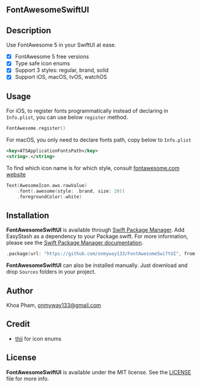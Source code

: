 ## FontAwesomeSwiftUI

## Description

Use FontAwesome 5 in your SwiftUI at ease.

- [x] FontAwesome 5 free versions
- [x] Type safe icon enums
- [x] Support 3 styles: regular, brand, solid
- [x] Support iOS, macOS, tvOS, watchOS

## Usage

For iOS, to register fonts programmatically instead of declaring in `Info.plist`, you can use below `register` method.

```swift
FontAwesome.register()
```

For macOS, you only need to declare fonts path, copy below to `Info.plist`

```xml
<key>ATSApplicationFontsPath</key>
<string>.</string>
```

To find which icon name is for which style, consult [fontawesome.com website](https://fontawesome.com/icons?s=brands)

```swift
Text(AwesomeIcon.aws.rawValue)
    .font(.awesome(style: .brand, size: 20))
    .foregroundColor(.white)
```

## Installation

**FontAwesomeSwiftUI** is available through [Swift Package Manager](https://swift.org/package-manager/).
Add EasyStash as a dependency to your Package.swift. For more information, please see the [Swift Package Manager documentation](https://github.com/apple/swift-package-manager/tree/master/Documentation).

```swift
.package(url: "https://github.com/onmyway133/FontAwesomeSwiftUI", from: "1.0.4")
```

**FontAwesomeSwiftUI** can also be installed manually. Just download and drop `Sources` folders in your project.

## Author

Khoa Pham, onmyway133@gmail.com

## Credit

- [thii](https://github.com/thii/FontAwesome.swift) for icon enums

## License

**FontAwesomeSwiftUI** is available under the MIT license. See the [LICENSE](https://github.com/onmyway133/FontAwesomeSwiftUI/blob/master/LICENSE.md) file for more info.

